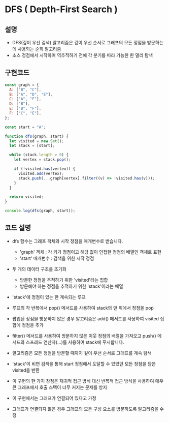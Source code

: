 # DFS ( Depth-First Search )

## 설명

- DFS(깊이 우선 검색) 알고리즘은 깊이 우선 순서로 그래프의 모든 정점을 방문하는 데 사용되는 순회 알고리즘
- 소스 정점에서 시작하여 역추적하기 전에 각 분기를 따라 가능한 한 멀리 탐색

## 구현코드

```js
const graph = {
  A: ["B", "C"],
  B: ["A", "D", "E"],
  C: ["A", "F"],
  D: ["B"],
  E: ["B", "F"],
  F: ["C", "E"],
};

const start = "A";

function dfs(graph, start) {
  let visited = new Set();
  let stack = [start];

  while (stack.length > 0) {
    let vertex = stack.pop();

    if (!visited.has(vertex)) {
      visited.add(vertex);
      stack.push(...graph[vertex].filter((v) => !visited.has(v)));
    }
  }

  return visited;
}

console.log(dfs(graph, start));
```

## 코드 설명

- dfs 함수는 그래프 객체와 시작 정점을 매개변수로 받습니다.

  - 'graph' 객체 : 각 키가 정점이고 해당 값이 인접한 정점의 배열인 객체로 표현
  - 'start' 매개변수 : 검색을 위한 시작 정점

- 두 개의 데이터 구조를 초기화

  - 방문한 정점을 추적하기 위한 'visited'라는 집합
  - 방문해야 하는 정점을 추적하기 위한 'stack'이라는 배열

- 'stack'에 정점이 있는 한 계속되는 루프
- 루프의 각 반복에서 pop() 메서드를 사용하여 stack의 맨 위에서 정점을 pop
- 팝업된 정점을 방문하지 않은 경우 알고리즘은 add() 메서드를 사용하여 visited 집합에 정점을 추가
- filter() 메서드를 사용하여 방문하지 않은 이웃 정점의 배열을 가져오고 push() 메서드와 스프레드 연산자(...)를 사용하여 stack에 푸시합니다.
- 알고리즘은 모든 정점을 방문할 때까지 깊이 우선 순서로 그래프를 계속 탐색
- 'stack'이 비면 검색을 통해 start 정점에서 도달할 수 있었던 모든 정점을 담은 visited을 반환
- 이 구현의 한 가지 장점은 재귀적 접근 방식 대신 반복적 접근 방식을 사용하여 매우 큰 그래프에서 호출 스택이 너무 커지는 문제를 방지
- 이 구현에서는 그래프가 연결되어 있다고 가정
- 그래프가 연결되지 않은 경우 그래프의 모든 구성 요소를 방문하도록 알고리즘을 수정




